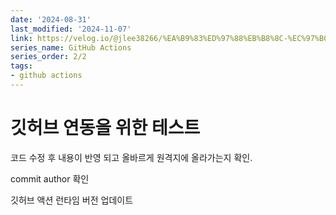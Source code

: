 ```yaml
---
date: '2024-08-31'
last_modified: '2024-11-07'
link: https://velog.io/@jlee38266/%EA%B9%83%ED%97%88%EB%B8%8C-%EC%97%B0%EB%8F%99-%ED%85%8C%EC%8A%A4%ED%8A%B8
series_name: GitHub Actions
series_order: 2/2
tags:
- github actions
---
```


# 깃허브 연동을 위한 테스트

코드 수정 후 내용이 반영 되고 올바르게 원격지에 올라가는지 확인.

commit author 확인

깃허브 액션 런타임 버전 업데이트